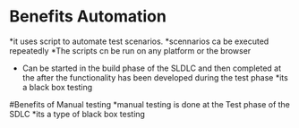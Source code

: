 # Benefits Automation 
*it uses script to automate test scenarios.
*scennarios ca be  executed repeatedly
*The scripts cn be run on any platform or the browser
* Can be started in the build phase of the SLDLC and then completed at the after  the functionality has been developed during the test phase
*its a black box testing

#Benefits of Manual 
testing
*manual testing is done at the Test phase of the SDLC
*its a type of black box testing
